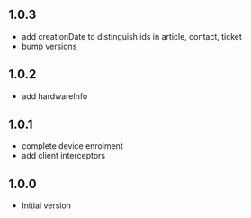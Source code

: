 ## 1.0.3

- add creationDate to distinguish ids in article, contact, ticket
- bump versions

## 1.0.2

- add hardwareInfo

## 1.0.1

- complete device enrolment
- add client interceptors

## 1.0.0

- Initial version
